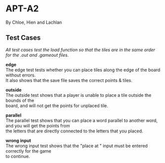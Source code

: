 # APT-A2
By Chloe, Hien and Lachlan

## Test Cases
*All test cases test the load function so that the tiles are in the same order for the .out and .gameout files.*

**edge** <br>
The edge test tests whether you can place tiles along the edge of the board without errors. <br> It also shows that the save file saves the correct points & tiles.

**outside** <br>
The outside test shows that a player is unable to place a tile outside the bounds of the <br> board, and will not get the points for unplaced tile.

**parallel** <br>
The parallel test shows that you can place a word parallel to another word, and you will get the points from <br> the letters that are directly connected to the letters that you placed.

**wrong input** <br>
The wrong input test shows that the "place <letter> at <coordinate>" input must be entered correctly for the game <br> to continue.
